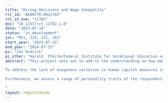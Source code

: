```yaml
---
title: "Hiring Decisions and Wage Inequality"
rct_id: "AEARCTR-0011782"
rct_id_num: "11782"
doi: "10.1257/rct.11782-1.0"
date: "2023-07-14"
status: "in_development"
jel: "M51, J24, J31, J62"
start_year: "2023-07-15"
end_year: "2024-07-15"
pi: "Jan Nimczik"
pi_other: "Harald  PfeiferFederal Institute for Vocational Education and Training, Maastricht University; Marco CaliendoUniversity of Potsdam; Carolin  LinkhFederal Institute for Vocational Education and Training, Maastricht University"
abstract: "This project sets out to add to the understanding on how managers make their hiring and wage setting decisions in German establishments. We start from the question to what extent wages and hiring decisions depend on believes about the return to individual characteristics, in particular the returns to four different types of human capital (general human capital as well as firm-, occupation-, and task-specific experience). 
To address the lack of exogenous variation in human capital measures in observational data, we design a conjoint survey experiment that creates random variation in the characteristics of potential hires. We then let actual decision makers in German establishments evaluate these randomly generated candidate profiles. The conjoint survey experiment is anchored in the BIBB Cost-Benefit Survey 2022/23. We randomly vary the gender and expected performance of the potential hires as well as their general human capital, occupational experience, firm-specific experience, and task-specific experience. Based on random variation in these individual characteristics, we assess the perceived return to these different types of individual-level human capital. 
Furthermore, we assess a range of personality traits of the respondents and plan to analyze the interaction between the decision makers’ personality and their choices. Finally, we aim to link the data from our questionnaire to administrative linked employer-employee data from the German Institute for Employment Research (IAB). This link will allow us to quantify the contribution of (heterogeneity in) believes about the importance of different types of HC to overall wage inequality. 
"
layout: registration
---
```



